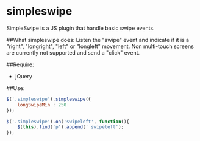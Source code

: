 # simpleswipe
SimpleSwipe is a JS plugin that handle basic swipe events.

##What simpleswipe does:
Listen the "swipe" event and indicate if it is a "right", "longright", "left" or "longleft" movement. 
Non multi-touch screens are currently not supported and send a "click" event.

##Require:
- jQuery

##Use:
```javascript
$('.simpleswipe').simpleswipe({
	longSwipeMin : 250
});

$('.simpleswipe').on('swipeleft', function(){
	$(this).find('p').append(' swipeleft');
});
```